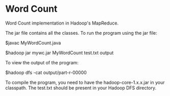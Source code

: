 Word Count
===========
Word Count implementation in Hadoop's MapReduce.

The jar file contains all the classes. To run the program using the jar file:

$javac MyWordCount.java

$hadoop jar mywc.jar MyWordCount test.txt output

To view the output of the program:

$hadoop dfs -cat output/part-r-00000

To compile the program, you need to have the hadoop-core-1.x.x.jar in your classpath. The test.txt should be present in your Hadoop DFS directory.
